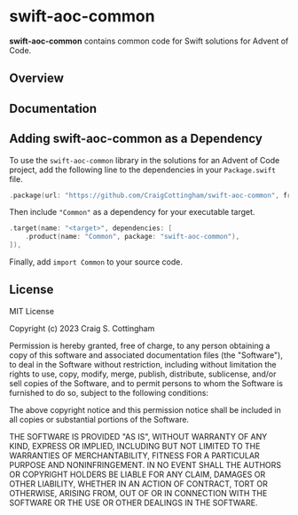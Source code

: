 # swift-aoc-common

**swift-aoc-common** contains common code for Swift solutions for Advent of Code.

## Overview

## Documentation

## Adding swift-aoc-common as a Dependency

To use the `swift-aoc-common` library in the solutions for an Advent of Code project,
add the following line to the dependencies in your `Package.swift` file.

```swift
.package(url: "https://github.com/CraigCottingham/swift-aoc-common", from: "1.0.0"),
```

Then include `"Common"` as a dependency for your executable target.

```swift
.target(name: "<target>", dependencies: [
    .product(name: "Common", package: "swift-aoc-common"),
]),
```

Finally, add `import Common` to your source code.

## License

MIT License

Copyright (c) 2023 Craig S. Cottingham

Permission is hereby granted, free of charge, to any person obtaining a copy
of this software and associated documentation files (the "Software"), to deal
in the Software without restriction, including without limitation the rights
to use, copy, modify, merge, publish, distribute, sublicense, and/or sell
copies of the Software, and to permit persons to whom the Software is
furnished to do so, subject to the following conditions:

The above copyright notice and this permission notice shall be included in all
copies or substantial portions of the Software.

THE SOFTWARE IS PROVIDED "AS IS", WITHOUT WARRANTY OF ANY KIND, EXPRESS OR
IMPLIED, INCLUDING BUT NOT LIMITED TO THE WARRANTIES OF MERCHANTABILITY,
FITNESS FOR A PARTICULAR PURPOSE AND NONINFRINGEMENT. IN NO EVENT SHALL THE
AUTHORS OR COPYRIGHT HOLDERS BE LIABLE FOR ANY CLAIM, DAMAGES OR OTHER
LIABILITY, WHETHER IN AN ACTION OF CONTRACT, TORT OR OTHERWISE, ARISING FROM,
OUT OF OR IN CONNECTION WITH THE SOFTWARE OR THE USE OR OTHER DEALINGS IN THE
SOFTWARE.
